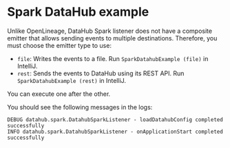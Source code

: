 # Spark DataHub example

Unlike OpenLineage, DataHub Spark listener does not have a composite emitter that allows
sending events to multiple destinations. Therefore, you must choose the emitter type to use:

* `file`: Writes the events to a file. Run `SparkDatahubExample (file)` in IntelliJ.
* `rest`: Sends the events to DataHub using its REST API. Run `SparkDatahubExample (rest)` in IntelliJ.

You can execute one after the other.

You should see the following messages in the logs:

```
DEBUG datahub.spark.DatahubSparkListener - loadDatahubConfig completed successfully
INFO datahub.spark.DatahubSparkListener - onApplicationStart completed successfully
```
